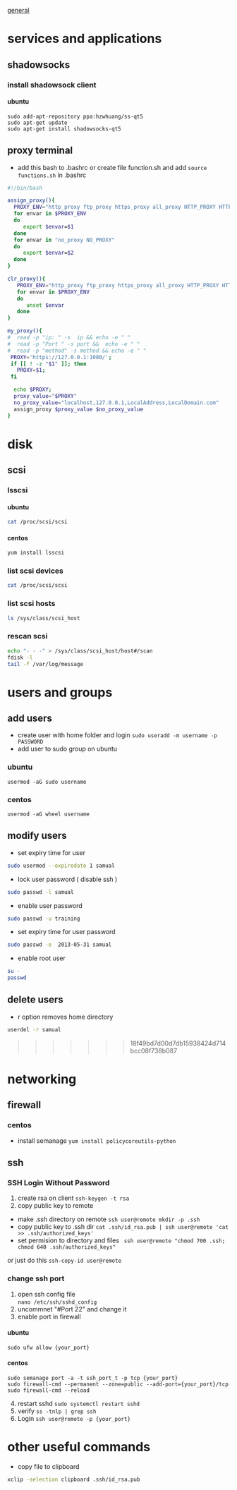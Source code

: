 [general](#general)
# services and applications

## shadowsocks
### install shadowsock client
#### ubuntu
```
sudo add-apt-repository ppa:hzwhuang/ss-qt5
sudo apt-get update
sudo apt-get install shadowsocks-qt5
```

## proxy terminal
* add this bash to .bashrc or
create file function.sh and add
`source functions.sh` in .bashrc
```bash
#!/bin/bash

assign_proxy(){
  PROXY_ENV="http_proxy ftp_proxy https_proxy all_proxy HTTP_PROXY HTTPS_PROXY FTP_PROXY ALL_PROXY"
  for envar in $PROXY_ENV
  do
     export $envar=$1
  done
  for envar in "no_proxy NO_PROXY"
  do
     export $envar=$2
  done
}

clr_proxy(){
   PROXY_ENV="http_proxy ftp_proxy https_proxy all_proxy HTTP_PROXY HTTPS_PROXY FTP_PROXY ALL_PROXY"
   for envar in $PROXY_ENV
   do
      unset $envar
   done
}

my_proxy(){
#  read -p "ip: " -s  ip && echo -e " "
#  read -p "Port " -s port &&  echo -e " "
#  read -p "method" -s method && echo -e " "
 PROXY='https://127.0.0.1:1080/';
 if [[ ! -z "$1" ]]; then
   PROXY=$1;
 fi

  echo $PROXY;
  proxy_value="$PROXY"
  no_proxy_value="localhost,127.0.0.1,LocalAddress,LocalDomain.com"
  assign_proxy $proxy_value $no_proxy_value
}

```

# disk
## scsi
### lsscsi
#### ubuntu
```bash
cat /proc/scsi/scsi
```
#### centos
```bash
yum install lsscsi
```
### list scsi devices
```bash
cat /proc/scsi/scsi
```
### list scsi hosts
```bash
ls /sys/class/scsi_host
```
### rescan scsi
```bash
echo "- - -" > /sys/class/scsi_host/host#/scan
fdisk -l
tail -f /var/log/message
```

# users and groups
## add users
* create user with home folder and login
`sudo useradd -m username -p PASSWORD`
* add user to sudo group on ubuntu
### ubuntu
`usermod -aG sudo username`
### centos
`usermod -aG wheel username`
## modify users 
* set expiry time for user
```bash
sudo usermod --expiredate 1 samual
```
* lock user password ( disable ssh )
```bash
sudo passwd -l samual
```
* enable user password
```bash
sudo passwd -u training
```
* set expiry time for user password
```bash
sudo passwd -e  2013-05-31 samual
```
* enable root user
```bash
su -
passwd
```
## delete users
* r option removes home directory
```bash
userdel -r samual
```
>>>>>>> 18f49bd7d00d7db15938424d714bcc08f738b087
# networking
## firewall
### centos
* install semanage
`yum install policycoreutils-python`

## ssh
### SSH Login Without Password
1. create rsa on client
`ssh-keygen -t rsa`
2. copy public key to remote
* make .ssh directory on remote
`ssh user@remote mkdir -p .ssh`
* copy public key to .ssh dir
`cat .ssh/id_rsa.pub | ssh user@remote 'cat >> .ssh/authorized_keys'`
* set permision to directory and files
` ssh user@remote "chmod 700 .ssh; chmod 640 .ssh/authorized_keys"`

 or just do this
`ssh-copy-id user@remote`


### change ssh port
1. open ssh config file  
`nano /etc/ssh/sshd_config`
2. uncommnet "#Port 22" and change it
3. enable port in firewall
#### ubuntu
`sudo ufw allow {your_port}`
#### centos
```
sudo semanage port -a -t ssh_port_t -p tcp {your_port}
sudo firewall-cmd --permanent --zone=public --add-port={your_port}/tcp
sudo firewall-cmd --reload
```

4. restart sshd
`sudo systemctl restart sshd`
5. verify
`ss -tnlp | grep ssh`
6. Login
`ssh user@remote -p {your_port}`


# other useful commands
* copy file to clipboard
```bash
xclip -selection clipboard .ssh/id_rsa.pub
```
